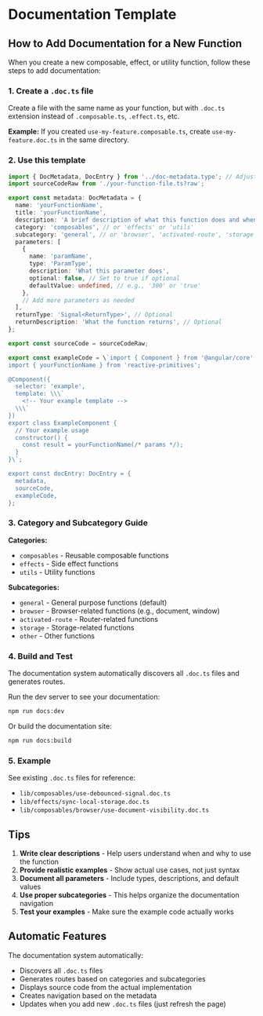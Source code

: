 # Documentation Template

## How to Add Documentation for a New Function

When you create a new composable, effect, or utility function, follow these steps to add documentation:

### 1. Create a `.doc.ts` file

Create a file with the same name as your function, but with `.doc.ts` extension instead of `.composable.ts`, `.effect.ts`, etc.

**Example:** If you created `use-my-feature.composable.ts`, create `use-my-feature.doc.ts` in the same directory.

### 2. Use this template

```typescript
import { DocMetadata, DocEntry } from '../doc-metadata.type'; // Adjust path as needed
import sourceCodeRaw from './your-function-file.ts?raw';

export const metadata: DocMetadata = {
  name: 'yourFunctionName',
  title: 'yourFunctionName',
  description: 'A brief description of what this function does and when to use it.',
  category: 'composables', // or 'effects' or 'utils'
  subcategory: 'general', // or 'browser', 'activated-route', 'storage', etc.
  parameters: [
    {
      name: 'paramName',
      type: 'ParamType',
      description: 'What this parameter does',
      optional: false, // Set to true if optional
      defaultValue: undefined, // e.g., '300' or 'true'
    },
    // Add more parameters as needed
  ],
  returnType: 'Signal<ReturnType>', // Optional
  returnDescription: 'What the function returns', // Optional
};

export const sourceCode = sourceCodeRaw;

export const exampleCode = \`import { Component } from '@angular/core';
import { yourFunctionName } from 'reactive-primitives';

@Component({
  selector: 'example',
  template: \\\`
    <!-- Your example template -->
  \\\`
})
export class ExampleComponent {
  // Your example usage
  constructor() {
    const result = yourFunctionName(/* params */);
  }
}\`;

export const docEntry: DocEntry = {
  metadata,
  sourceCode,
  exampleCode,
};
```

### 3. Category and Subcategory Guide

**Categories:**

- `composables` - Reusable composable functions
- `effects` - Side effect functions
- `utils` - Utility functions

**Subcategories:**

- `general` - General purpose functions (default)
- `browser` - Browser-related functions (e.g., document, window)
- `activated-route` - Router-related functions
- `storage` - Storage-related functions
- `other` - Other functions

### 4. Build and Test

The documentation system automatically discovers all `.doc.ts` files and generates routes.

Run the dev server to see your documentation:

```bash
npm run docs:dev
```

Or build the documentation site:

```bash
npm run docs:build
```

### 5. Example

See existing `.doc.ts` files for reference:

- `lib/composables/use-debounced-signal.doc.ts`
- `lib/effects/sync-local-storage.doc.ts`
- `lib/composables/browser/use-document-visibility.doc.ts`

## Tips

1. **Write clear descriptions** - Help users understand when and why to use the function
2. **Provide realistic examples** - Show actual use cases, not just syntax
3. **Document all parameters** - Include types, descriptions, and default values
4. **Use proper subcategories** - This helps organize the documentation navigation
5. **Test your examples** - Make sure the example code actually works

## Automatic Features

The documentation system automatically:

- Discovers all `.doc.ts` files
- Generates routes based on categories and subcategories
- Displays source code from the actual implementation
- Creates navigation based on the metadata
- Updates when you add new `.doc.ts` files (just refresh the page)
